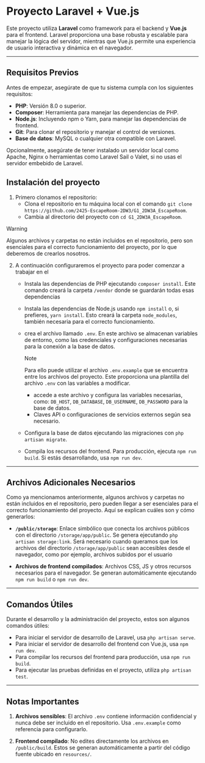 
# Proyecto Laravel + Vue.js

Este proyecto utiliza **Laravel** como framework para el backend y **Vue.js** para el frontend. Laravel proporciona una base robusta y escalable para manejar la lógica del servidor, mientras que Vue.js permite una experiencia de usuario interactiva y dinámica en el navegador.

---

## Requisitos Previos

Antes de empezar, asegúrate de que tu sistema cumpla con los siguientes requisitos:

- **PHP**: Versión 8.0 o superior.
- **Composer**: Herramienta para manejar las dependencias de PHP.
- **Node.js**: Incluyendo npm o Yarn, para manejar las dependencias de frontend.
- **Git**: Para clonar el repositorio y manejar el control de versiones.
- **Base de datos**: MySQL o cualquier otra compatible con Laravel.

Opcionalmente, asegúrate de tener instalado un servidor local como Apache, Nginx o herramientas como Laravel Sail o Valet, si no usas el servidor embebido de Laravel.



## Instalación del proyecto
1. Primero clonamos el repositorio:
    - Clona el repositorio en tu máquina local con el comando `git clone https://github.com/2425-EscapeRoom-2DW3/G1_2DW3A_EscapeRoom`.
    - Cambia al directorio del proyecto con `cd G1_2DW3A_EscapeRoom`.

> [!WARNING]
>Algunos archivos y carpetas no están incluidos en el repositorio, pero son esenciales para el correcto funcionamiento del proyecto, por lo que deberemos de crearlos nosotros.
2. A continuación configuraremos el proyecto para poder comenzar a trabajar en el
    
    - Instala las dependencias de PHP ejecutando `composer install`. Este comando creará la carpeta `/vendor` donde se guardarán todas esas dependencias
    
    - Instala las dependencias de Node.js usando `npm install` o, si prefieres, `yarn install`. Esto creará la carpeta `node_modules`, también necesaria para el correcto funcionamiento.
    
    - crea el archivo llamado `.env`. En este archivo se almacenan variables de entorno, como las credenciales y configuraciones necesarias para la conexión a la base de datos.
        > [!NOTE]
        > Para ello puede utilizar el archivo `.env.example` que se encuentra entre los archivos del proyecto. Este proporciona una plantilla del archivo `.env` con las variables a modificar.
    
        - accede a este archivo y configura las variables necesarias, como: `DB_HOST`, `DB_DATABASE`, `DB_USERNAME`, `DB_PASSWORD` para la base de datos.
       - Claves API o configuraciones de servicios externos según sea necesario.
      
    - Configura la base de datos ejecutando las migraciones con `php artisan migrate`.
    - Compila los recursos del frontend. Para producción, ejecuta `npm run build`. Si estás desarrollando, usa `npm run dev`.

---

## Archivos Adicionales Necesarios

Como ya mencionamos anteriormente, algunos archivos y carpetas no están incluidos en el repositorio, pero pueden llegar a ser esenciales para el correcto funcionamiento del proyecto. Aquí se explican cuáles son y cómo generarlos:

- **`/public/storage`**: Enlace simbólico que conecta los archivos públicos con el directorio `/storage/app/public`. Se genera ejecutando `php artisan storage:link`. Será necesario cuando queramos que los archivos del directorio `/storage/app/public` sean accesibles desde el navegador, como por ejemplo, archivos subidos por el usuario
  
- **Archivos de frontend compilados**: Archivos CSS, JS y otros recursos necesarios para el navegador. Se generan automáticamente ejecutando `npm run build` o `npm run dev`.

---

## Comandos Útiles

Durante el desarrollo y la administración del proyecto, estos son algunos comandos útiles:

- Para iniciar el servidor de desarrollo de Laravel, usa `php artisan serve`.
- Para iniciar el servidor de desarrollo del frontend con Vue.js, usa `npm run dev`.
- Para compilar los recursos del frontend para producción, usa `npm run build`.
- Para ejecutar las pruebas definidas en el proyecto, utiliza `php artisan test`.

---

## Notas Importantes

1. **Archivos sensibles**: El archivo `.env` contiene información confidencial y nunca debe ser incluido en el repositorio. Usa `.env.example` como referencia para configurarlo.

3. **Frontend compilado**: No edites directamente los archivos en `/public/build`. Estos se generan automáticamente a partir del código fuente ubicado en `resources/`.

